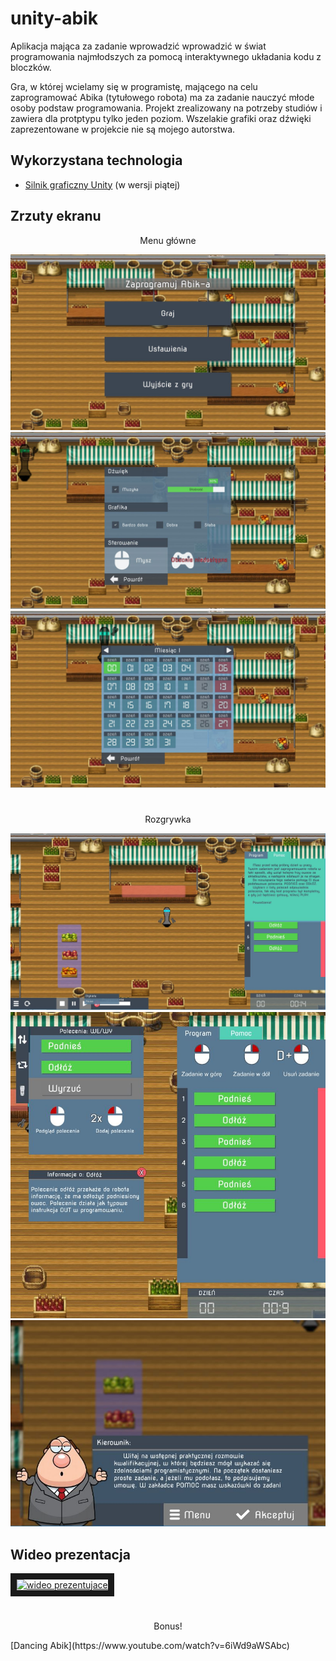 # unity-abik
Aplikacja mająca za zadanie wprowadzić wprowadzić w świat programowania najmłodszych za pomocą interaktywnego układania kodu z bloczków.

Gra, w której wcielamy się w programistę, mającego na celu zaprogramować Abika (tytułowego robota) ma za zadanie nauczyć młode osoby podstaw programowania. Projekt zrealizowany na potrzeby studiów i zawiera dla protptypu tylko jeden poziom. Wszelakie grafiki oraz dźwięki zaprezentowane w projekcie nie są mojego autorstwa.

## Wykorzystana technologia
- [Silnik graficzny Unity](https://unity3d.com/) (w wersji piątej)

## Zrzuty ekranu

<p align='center'>Menu główne</p>
<img alt='main' src='https://github.com/pawelbabiuch/unity-abik/blob/master/media/menu.JPG'/>
<img alt='settings' src='https://github.com/pawelbabiuch/unity-abik/blob/master/media/settings.JPG'/>
<img alt='levels' src='https://github.com/pawelbabiuch/unity-abik/blob/master/media/levels.JPG'/>

#

<p align='center'>Rozgrywka</p>
<img alt='game' src='https://github.com/pawelbabiuch/unity-abik/blob/master/media/game.JPG'/>
<img alt='interface' src='https://github.com/pawelbabiuch/unity-abik/blob/master/media/interface.JPG'/>
<img alt='task' src='https://github.com/pawelbabiuch/unity-abik/blob/master/media/task.JPG'/>

## Wideo prezentacja

<a align='center' href="http://www.youtube.com/watch?feature=player_embedded&v=0JpwehFk_I0
" target="_blank"><img src="http://img.youtube.com/vi/0JpwehFk_I0/0.jpg" 
alt="wideo prezentujace" border="10" /></a>

#

<p align='center'>Bonus!</p>
[Dancing Abik](https://www.youtube.com/watch?v=6iWd9aWSAbc)

